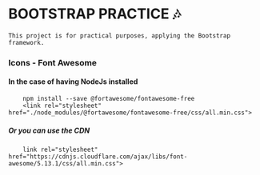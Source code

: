 # BOOTSTRAP PRACTICE :notes:
    This project is for practical purposes, applying the Bootstrap framework.


### Icons - Font Awesome
#### In the case of having NodeJs installed 
```
    npm install --save @fortawesome/fontawesome-free
    <link rel="stylesheet" href="./node_modules/@fortawesome/fontawesome-free/css/all.min.css">
```
##### Or you can use the CDN
```
    link rel="stylesheet" href="https://cdnjs.cloudflare.com/ajax/libs/font-awesome/5.13.1/css/all.min.css">
```